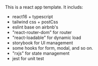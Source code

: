 This is a react app template. It includs:

- react16 + typescript
- tailwind css + postCss
- eslint base on airbnb's
- "react-router-dom" for router
- "react-loadable" for dynamic load
- storybook for UI management
- some hooks for form, modal, and so on.
- "rxjs" for state management
- jest for unit test

